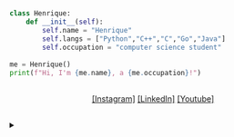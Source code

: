

<h2></h2>

```python
class Henrique:
    def __init__(self):
        self.name = "Henrique"
        self.langs = ["Python","C++","C","Go","Java"] 
        self.occupation = "computer science student"
    
me = Henrique()
print(f"Hi, I'm {me.name}, a {me.occupation}!")
```
<div align="center">

<h2></h2>

[[Instagram]](https://www.instagram.com/henrique_reinaldi)
[[LinkedIn]](https://www.linkedin.com/in/henrique-reinaldi-4aa720364/)
[[Youtube]](https://www.youtube.com/@HenriqueReinaldi)

<h2></h2>
</div>


<details>
<summary></summary>
<h2>Algo muito hilário! Faz-me rir e gargalhar. Certamente, uma obra-prima da comédia moderna que não deve ser esquecida. Essa coletânea exímia de movimentos esportivos é o ápice da humanidade.</h2>
<div align="center"><img alaing=center alt="estermificacao desmistrificada" src="https://github.com/user-attachments/assets/0d25b710-07ee-42ab-9fb7-70406f0b1883"/></div>
</details>
